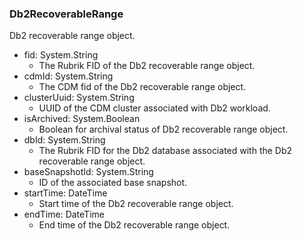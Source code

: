 ### Db2RecoverableRange
Db2 recoverable range object.

- fid: System.String
  - The Rubrik FID of the Db2 recoverable range object.
- cdmId: System.String
  - The CDM fid of the Db2 recoverable range object.
- clusterUuid: System.String
  - UUID of the CDM cluster associated with Db2 workload.
- isArchived: System.Boolean
  - Boolean for archival status of Db2 recoverable range object.
- dbId: System.String
  - The Rubrik FID for the Db2 database associated with the Db2 recoverable range object.
- baseSnapshotId: System.String
  - ID of the associated base snapshot.
- startTime: DateTime
  - Start time of the Db2 recoverable range object.
- endTime: DateTime
  - End time of the Db2 recoverable range object.
